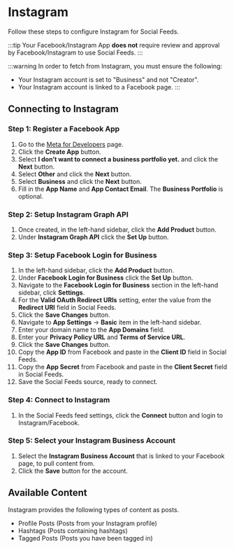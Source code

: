 # Instagram
Follow these steps to configure Instagram for Social Feeds.

:::tip
Your Facebook/Instagram App **does not** require review and approval by Facebook/Instagram to use Social Feeds.
:::

:::warning
In order to fetch from Instagram, you must ensure the following:

- Your Instagram account is set to "Business" and not "Creator".
- Your Instagram account is linked to a Facebook page.
:::

## Connecting to Instagram

### Step 1: Register a Facebook App
1. Go to the <a href="https://developers.facebook.com/apps/" target="_blank">Meta for Developers</a> page.
1. Click the **Create App** button.
1. Select **I don’t want to connect a business portfolio yet.** and click the **Next** button.
1. Select **Other** and click the **Next** button.
1. Select **Business** and click the **Next** button.
1. Fill in the **App Name** and **App Contact Email**. The **Business Portfolio** is optional.

### Step 2: Setup Instagram Graph API
1. Once created, in the left-hand sidebar, click the **Add Product** button.
1. Under **Instagram Graph API** click the **Set Up** button.

### Step 3: Setup Facebook Login for Business
1. In the left-hand sidebar, click the **Add Product** button.
1. Under **Facebook Login for Business** click the **Set Up** button.
1. Navigate to the **Facebook Login for Business** section in the left-hand sidebar, click **Settings**.
1. For the **Valid OAuth Redirect URIs** setting, enter the value from the **Redirect URI** field in Social Feeds.
1. Click the **Save Changes** button.
1. Navigate to **App Settings** → **Basic** item in the left-hand sidebar.
1. Enter your domain name to the **App Domains** field.
1. Enter your **Privacy Policy URL** and **Terms of Service URL**.
1. Click the **Save Changes** button.
1. Copy the **App ID** from Facebook and paste in the **Client ID** field in Social Feeds.
1. Copy the **App Secret** from Facebook and paste in the **Client Secret** field in Social Feeds.
1. Save the Social Feeds source, ready to connect.

### Step 4: Connect to Instagram
1. In the Social Feeds feed settings, click the **Connect** button and login to Instagram/Facebook.

### Step 5: Select your Instagram Business Account
1. Select the **Instagram Business Account** that is linked to your Facebook page, to pull content from.
1. Click the **Save** button for the account.

## Available Content
Instagram provides the following types of content as posts.

- Profile Posts (Posts from your Instagram profile)
- Hashtags (Posts containing hashtags)
- Tagged Posts (Posts you have been tagged in)
